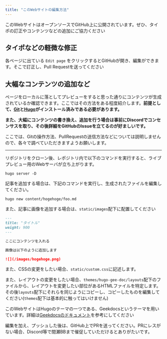 ```yaml
---
title: "このWebサイトの編集方法"
---
```


このWebサイトはオープンソースでGitHub上に公開されています。ぜひ、タイポの訂正やコンテンツなどの追加にご協力ください

## タイポなどの軽微な修正
各ページに出ている `Edit page` をクリックするとGitHubが開き、編集ができます。そこで訂正し、Pull Requestを送ってください

## 大幅なコンテンツの追加など
ページをローカルに落としてプレビューをすると思った通りにコンテンツが生成されているか確認できます。ここではその方法をある程度紹介します。**前提として、[Git](https://git-scm.com/)と[Hugo](https://gohugo.io/)がインストール済みである必要があります。**

**また、大幅にコンテンツの書き換え、追加を行う場合は事前にDiscordでコンセンサスを取り、その後詳細をGitHubのIssueを立てるのが好ましいです。**

ここでは、Gitの操作方法、PullRequestの送信方法などについては説明しませんので、各々で調べていただきますようお願いします。

---

リポジトリをクローン後、レポジトリ内で以下のコマンドを実行すると、ライブプレビュー用のWebサーバが立ち上がります。

```
hugo server -D
```

記事を追加する場合は、下記のコマンドを実行し、生成されたファイルを編集してください。


```
hugo new content/hogehoge/foo.md
```

また、記事に画像を追加する場合は、`static/images`配下に配置してください

```md
---
title: "タイトル"
weight: 900
---

ここにコンテンツを入れる

画像は以下のように追加します

![](/images/hogehoge.png)

```

また、CSSの変更をしたい場合、`static/custom.css`に記述します。

また、レイアウトの変更をしたい場合、`themes/hugo-gee-doc/layouts`配下のファイルから、レイアウトを変更したい部位があるHTMLファイルを特定します。その後`layouts`配下にそれらを同じようにコピーし、コピーしたものを編集してください(`themes`配下は基本的に触ってはいけません)

このWebサイトはHugoのテーマの一つである、Geekdocsというテーマを用いています。詳細は[Geekdocsのドキュメント](https://geekdocs.de/usage/getting-started/)を参考にしてください


編集を加え、プッシュした後は、GitHub上でPRを送ってください。PRにレスがない場合、Discord等で間瀬BBまで催促していただけるとありがたいです。
